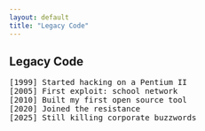 ```yaml
---
layout: default
title: "Legacy Code"
---
```


<div class="terminal-log">
  <h2 class="crt-green">Legacy Code</h2>
  <pre>
[1999] Started hacking on a Pentium II
[2005] First exploit: school network
[2010] Built my first open source tool
[2020] Joined the resistance
[2025] Still killing corporate buzzwords
  </pre>
</div>
